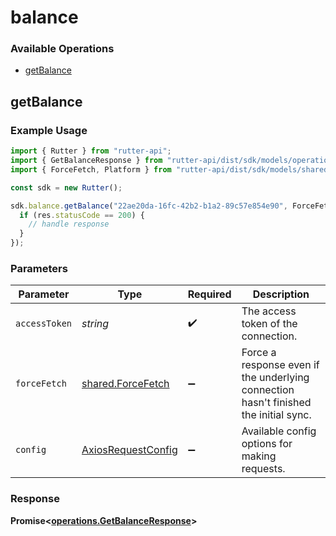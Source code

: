 # balance

### Available Operations

* [getBalance](#getbalance)

## getBalance

### Example Usage

```typescript
import { Rutter } from "rutter-api";
import { GetBalanceResponse } from "rutter-api/dist/sdk/models/operations";
import { ForceFetch, Platform } from "rutter-api/dist/sdk/models/shared";

const sdk = new Rutter();

sdk.balance.getBalance("22ae20da-16fc-42b2-b1a2-89c57e854e90", ForceFetch.True).then((res: GetBalanceResponse) => {
  if (res.statusCode == 200) {
    // handle response
  }
});
```

### Parameters

| Parameter                                                                            | Type                                                                                 | Required                                                                             | Description                                                                          |
| ------------------------------------------------------------------------------------ | ------------------------------------------------------------------------------------ | ------------------------------------------------------------------------------------ | ------------------------------------------------------------------------------------ |
| `accessToken`                                                                        | *string*                                                                             | :heavy_check_mark:                                                                   | The access token of the connection.                                                  |
| `forceFetch`                                                                         | [shared.ForceFetch](../../models/shared/forcefetch.md)                               | :heavy_minus_sign:                                                                   | Force a response even if the underlying connection hasn't finished the initial sync. |
| `config`                                                                             | [AxiosRequestConfig](https://axios-http.com/docs/req_config)                         | :heavy_minus_sign:                                                                   | Available config options for making requests.                                        |


### Response

**Promise<[operations.GetBalanceResponse](../../models/operations/getbalanceresponse.md)>**

